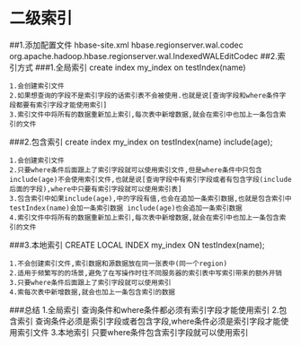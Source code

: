 # 二级索引
##1.添加配置文件
hbase-site.xml
    <!-- phoenix regionserver 配置参数-->
    <property>
        <name>hbase.regionserver.wal.codec</name>
        <value>org.apache.hadoop.hbase.regionserver.wal.IndexedWALEditCodec</value>
    </property>
##2.索引方式
###1.全局索引
    create index my_index on testIndex(name)

    1.会创建索引文件
    2.如果想查询的字段不是索引字段的话索引表不会被使用.也就是说[查询字段和where条件字段都要有索引字段才能使用索引]
    3.索引文件中将所有的数据重新加上索引,每次表中新增数据,就会在索引中也加上一条包含索引的文件
###2.包含索引
    create index my_index on testIndex(name) include(age);

    1.会创建索引文件
    2.只要where条件后面跟上了索引字段就可以使用索引文件,但是where条件中只包含 include(age)不会使用索引文件,也就是说[查询字段中有索引字段或者有包含字段(include后面的字段),where中只要有索引字段就可以使用索引表]
    3.包含索引中如果include(age),中的字段有值,也会在追加一条索引数据,也就是包含索引中
    testIndex(name)会加一条索引数据 include(age)也会追加一条索引数据
    4.索引文件中将所有的数据重新加上索引,每次表中新增数据,就会在索引中也加上一条包含索引的文件
###3.本地索引
    CREATE LOCAL INDEX my_index ON testIndex(name);

    1.不会创建索引文件,索引数据和源数据放在同一张表中(同一个region)
    2.适用于频繁写的的场景,避免了在写操作时往不同服务器的索引表中写索引带来的额外开销
    3.只要where条件后面跟上了索引字段就可以使用索引
    4.索每次表中新增数据,就会也加上一条包含索引的数据



###总结
    1.全局索引
    查询条件和where条件都必须有索引字段才能使用索引
    2.包含索引
    查询条件必须是索引字段或者包含字段,where条件必须是索引字段才能使用索引文件
    3.本地索引
    只要where条件包含索引字段就可以使用索引

